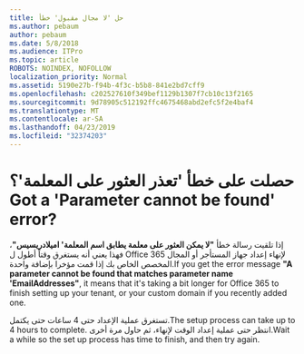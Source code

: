 ```yaml
---
title: حل 'لا مجال مقبول' خطأ
ms.author: pebaum
author: pebaum
ms.date: 5/8/2018
ms.audience: ITPro
ms.topic: article
ROBOTS: NOINDEX, NOFOLLOW
localization_priority: Normal
ms.assetid: 5190e27b-f94b-4f3c-b5b8-841e2bd7cff9
ms.openlocfilehash: c202527610f349bef1129b1307f7cb10c13f2165
ms.sourcegitcommit: 9d78905c512192ffc4675468abd2efc5f2e4baf4
ms.translationtype: MT
ms.contentlocale: ar-SA
ms.lasthandoff: 04/23/2019
ms.locfileid: "32374203"
---
```

# <a name="got-a-parameter-cannot-be-found-error"></a><span data-ttu-id="b8a9f-102">حصلت على خطأ 'تعذر العثور على المعلمة'؟</span><span class="sxs-lookup"><span data-stu-id="b8a9f-102">Got a 'Parameter cannot be found' error?</span></span>

<span data-ttu-id="b8a9f-103">إذا تلقيت رسالة خطأ **"لا يمكن العثور على معلمة يطابق اسم المعلمة' اميلادريسيس"**، فهذا يعني أنه يستغرق وقتاً أطول ل Office 365 لإنهاء إعداد جهاز المستأجر أو المجال المخصص الخاص بك إذا قمت مؤخرا بإضافة واحدة.</span><span class="sxs-lookup"><span data-stu-id="b8a9f-103">If you get the error message **"A parameter cannot be found that matches parameter name 'EmailAddresses"**, it means that it's taking a bit longer for Office 365 to finish setting up your tenant, or your custom domain if you recently added one.</span></span> 
  
<span data-ttu-id="b8a9f-104">تستغرق عملية الإعداد حتى 4 ساعات حتى يكتمل.</span><span class="sxs-lookup"><span data-stu-id="b8a9f-104">The setup process can take up to 4 hours to complete.</span></span> <span data-ttu-id="b8a9f-105">انتظر حتى عملية إعداد الوقت لإنهاء، ثم حاول مرة أخرى.</span><span class="sxs-lookup"><span data-stu-id="b8a9f-105">Wait a while so the set up process has time to finish, and then try again.</span></span>
  

